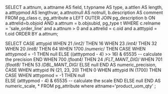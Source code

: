 SELECT a.attnum,
a.attname AS field,
t.typname AS type,
a.attlen AS length,
a.atttypmod AS lengthvar,
a.attnotnull AS notnull,
b.description AS comment
FROM pg_class c,
pg_attribute a
LEFT OUTER JOIN pg_description b ON a.attrelid=b.objoid AND a.attnum = b.objsubid,
pg_type t
WHERE c.relname = 'sale_order_line'
and a.attnum > 0
and a.attrelid = c.oid
and a.atttypid = t.oid
ORDER BY a.attnum;

SELECT
  CASE atttypid
         WHEN 21 /*int2*/ THEN 16
         WHEN 23 /*int4*/ THEN 32
         WHEN 20 /*int8*/ THEN 64
         WHEN 1700 /*numeric*/ THEN
              CASE WHEN atttypmod = -1
                   THEN null
                   ELSE ((atttypmod - 4) >> 16) & 65535     -- calculate the precision
                   END
         WHEN 700 /*float4*/ THEN 24 /*FLT_MANT_DIG*/
         WHEN 701 /*float8*/ THEN 53 /*DBL_MANT_DIG*/
         ELSE null
  END   AS numeric_precision,
  CASE
    WHEN atttypid IN (21, 23, 20) THEN 0
    WHEN atttypid IN (1700) THEN           
        CASE
            WHEN atttypmod = -1 THEN null      
            ELSE (atttypmod - 4) & 65535            -- calculate the scale 
        END
       ELSE null
  END AS numeric_scale,
  *
FROM
    pg_attribute where attname='product_uom_qty' ;
